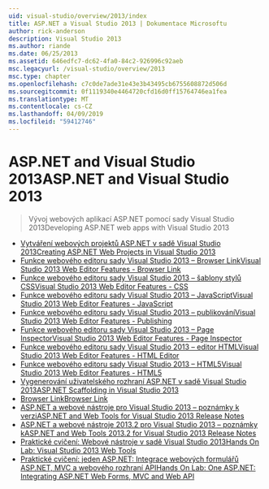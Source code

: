 ```yaml
---
uid: visual-studio/overview/2013/index
title: ASP.NET a Visual Studio 2013 | Dokumentace Microsoftu
author: rick-anderson
description: Visual Studio 2013
ms.author: riande
ms.date: 06/25/2013
ms.assetid: 646edfc7-dc62-4fa0-84c2-926996c92aeb
msc.legacyurl: /visual-studio/overview/2013
msc.type: chapter
ms.openlocfilehash: c7c0de7ade31e43e3b43495cb6755608872d506d
ms.sourcegitcommit: 0f1119340e4464720cfd16d0ff15764746ea1fea
ms.translationtype: MT
ms.contentlocale: cs-CZ
ms.lasthandoff: 04/09/2019
ms.locfileid: "59412746"
---
```

# <a name="aspnet-and-visual-studio-2013"></a><span data-ttu-id="da7fe-103">ASP.NET and Visual Studio 2013</span><span class="sxs-lookup"><span data-stu-id="da7fe-103">ASP.NET and Visual Studio 2013</span></span>

> <span data-ttu-id="da7fe-104">Vývoj webových aplikací ASP.NET pomocí sady Visual Studio 2013</span><span class="sxs-lookup"><span data-stu-id="da7fe-104">Developing ASP.NET web apps with Visual Studio 2013</span></span>


- [<span data-ttu-id="da7fe-105">Vytváření webových projektů ASP.NET v sadě Visual Studio 2013</span><span class="sxs-lookup"><span data-stu-id="da7fe-105">Creating ASP.NET Web Projects in Visual Studio 2013</span></span>](creating-web-projects-in-visual-studio.md)
- [<span data-ttu-id="da7fe-106">Funkce webového editoru sady Visual Studio 2013 – Browser Link</span><span class="sxs-lookup"><span data-stu-id="da7fe-106">Visual Studio 2013 Web Editor Features - Browser Link</span></span>](visual-studio-2013-web-editor-features-browser-link.md)
- [<span data-ttu-id="da7fe-107">Funkce webového editoru sady Visual Studio 2013 – šablony stylů CSS</span><span class="sxs-lookup"><span data-stu-id="da7fe-107">Visual Studio 2013 Web Editor Features - CSS</span></span>](visual-studio-2013-web-editor-features-css.md)
- [<span data-ttu-id="da7fe-108">Funkce webového editoru sady Visual Studio 2013 – JavaScript</span><span class="sxs-lookup"><span data-stu-id="da7fe-108">Visual Studio 2013 Web Editor Features - JavaScript</span></span>](visual-studio-2013-web-editor-features-javascript.md)
- [<span data-ttu-id="da7fe-109">Funkce webového editoru sady Visual Studio 2013 – publikování</span><span class="sxs-lookup"><span data-stu-id="da7fe-109">Visual Studio 2013 Web Editor Features - Publishing</span></span>](visual-studio-2013-web-editor-features-publishing.md)
- [<span data-ttu-id="da7fe-110">Funkce webového editoru sady Visual Studio 2013 – Page Inspector</span><span class="sxs-lookup"><span data-stu-id="da7fe-110">Visual Studio 2013 Web Editor Features - Page Inspector</span></span>](visual-studio-2013-web-editor-features-page-inspector.md)
- [<span data-ttu-id="da7fe-111">Funkce webového editoru sady Visual Studio 2013 – editor HTML</span><span class="sxs-lookup"><span data-stu-id="da7fe-111">Visual Studio 2013 Web Editor Features - HTML Editor</span></span>](visual-studio-2013-web-editor-features-html-editor.md)
- [<span data-ttu-id="da7fe-112">Funkce webového editoru sady Visual Studio 2013 – HTML5</span><span class="sxs-lookup"><span data-stu-id="da7fe-112">Visual Studio 2013 Web Editor Features - HTML5</span></span>](visual-studio-2013-web-editor-features-html5.md)
- [<span data-ttu-id="da7fe-113">Vygenerování uživatelského rozhraní ASP.NET v sadě Visual Studio 2013</span><span class="sxs-lookup"><span data-stu-id="da7fe-113">ASP.NET Scaffolding in Visual Studio 2013</span></span>](aspnet-scaffolding-overview.md)
- [<span data-ttu-id="da7fe-114">Browser Link</span><span class="sxs-lookup"><span data-stu-id="da7fe-114">Browser Link</span></span>](using-browser-link.md)
- [<span data-ttu-id="da7fe-115">ASP.NET a webové nástroje pro Visual Studio 2013 – poznámky k verzi</span><span class="sxs-lookup"><span data-stu-id="da7fe-115">ASP.NET and Web Tools for Visual Studio 2013 Release Notes</span></span>](release-notes.md)
- [<span data-ttu-id="da7fe-116">ASP.NET a webové nástroje 2013.2 pro Visual Studio 2013 – poznámky k</span><span class="sxs-lookup"><span data-stu-id="da7fe-116">ASP.NET and Web Tools 2013.2 for Visual Studio 2013 Release Notes</span></span>](aspnet-and-web-tools-20132-preview-for-visual-studio-2013-release-notes.md)
- [<span data-ttu-id="da7fe-117">Praktické cvičení: Webové nástroje v sadě Visual Studio 2013</span><span class="sxs-lookup"><span data-stu-id="da7fe-117">Hands On Lab: Visual Studio 2013 Web Tools</span></span>](visual-studio-2013-web-tools.md)
- [<span data-ttu-id="da7fe-118">Praktické cvičení: jeden ASP.NET: Integrace webových formulářů ASP.NET, MVC a webového rozhraní API</span><span class="sxs-lookup"><span data-stu-id="da7fe-118">Hands On Lab: One ASP.NET: Integrating ASP.NET Web Forms, MVC and Web API</span></span>](one-aspnet-integrating-aspnet-web-forms-mvc-and-web-api.md)
